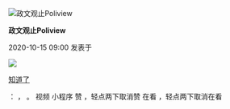 

![政文观止Poliview](/images/236/1.png)

**政文观止Poliview**

2020-10-15 09:00 发表于

![](/images/236/2.png)

[知道了](javascript:;)

： ， 。 视频 小程序 赞 ，轻点两下取消赞 在看 ，轻点两下取消在看


